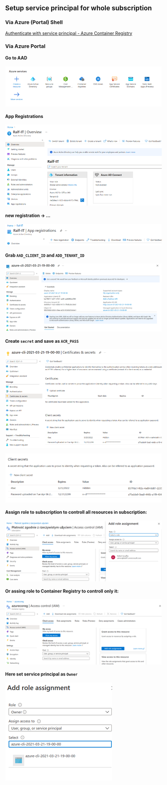 
## Setup service principal for whole subscription

### Via Azure (Portal) Shell

[Authenticate with service principal - Azure Container Registry](https://docs.microsoft.com/en-us/azure/container-registry/container-registry-auth-service-principal)

### Via Azure Portal

#### Go to AAD 

![](images/README/2021-04-06-22-36-51.png)

#### App Registrations 

![](images/README/2021-04-06-22-37-14.png)

#### new registration -> ...

![](images/README/2021-04-06-22-37-47.png)

#### Grab `AAD_CLIENT_ID` and `ADD_TENANT_ID`

![](images/README/2021-04-08-14-29-15.png)

#### Create `secret` and save as `ACR_PASS`

![](images/README/2021-04-06-22-38-14.png)

![](images/README/2021-04-06-22-38-31.png)

#### Assign role to subscription to controll all resources in subscription:

![](images/README/2021-04-06-22-40-18.png)

#### Or assing role to Container Registry to controll only it:

![](images/README/2021-04-06-22-49-18.png)

#### Here set service principal as `Owner`

![](images/README/2021-04-06-22-45-43.png)

